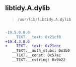 ## libtidy.A.dylib

> `/usr/lib/libtidy.A.dylib`

```diff

-19.5.0.0.0
-  __TEXT.__text: 0x21cf0
+19.4.3.0.0
+  __TEXT.__text: 0x21cec
   __TEXT.__auth_stubs: 0x1b0
   __TEXT.__const: 0x57ac
   __TEXT.__cstring: 0x9b22

```
